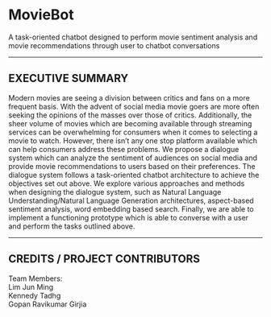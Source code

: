 # MovieBot
A task-oriented chatbot designed to perform movie sentiment analysis and movie recommendations through user to chatbot conversations

---

## EXECUTIVE SUMMARY
Modern movies are seeing a division between critics and fans on a more frequent basis. With the advent of social media movie goers are more often seeking the opinions of the masses over those of critics. Additionally, the sheer volume of movies which are becoming available through streaming services can be overwhelming for consumers when it comes to selecting a movie to watch. However, there isn’t any one stop platform available which can help consumers address these problems. We propose a dialogue system which can analyze the sentiment of audiences on social media and provide movie recommendations to users based on their preferences. The dialogue system follows a task-oriented chatbot architecture to achieve the objectives set out above. We explore various approaches and methods when designing the dialogue system, such as Natural Language Understanding/Natural Language Generation architectures, aspect-based sentiment analysis, word embedding based search. Finally, we are able to implement a functioning prototype which is able to converse with a user and perform the tasks outlined above.

---

## CREDITS / PROJECT CONTRIBUTORS
Team Members:<br>
Lim Jun Ming<br>
Kennedy Tadhg<br>
Gopan Ravikumar Girjia
